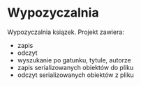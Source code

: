 # Wypozyczalnia

Wypozyczalnia ksiązek. Projekt zawiera: 
* zapis 
* odczyt
* wyszukanie po gatunku, tytule, autorze
* zapis serializowanych obiektów do pliku
* odczyt serializowanych obiektów z pliku

